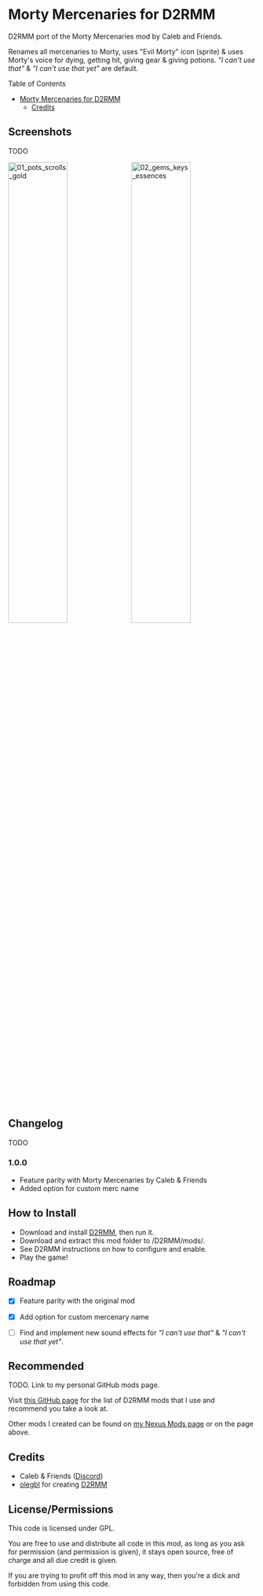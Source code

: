 # Morty Mercenaries for D2RMM
D2RMM port of the Morty Mercenaries mod by Caleb and Friends.

Renames all mercenaries to Morty, uses "Evil Morty" icon (sprite) & uses Morty's voice for dying, getting hit, giving gear & giving potions. _"I can't use that"_ & _"I can't use that yet"_ are default. 


Table of Contents

- [Morty Mercenaries for D2RMM](#morty-mercenaries-for-d2rmm)
  - [Credits](#credits)


## Screenshots

TODO

<p float="left">
  <img src="https://i.imgur.com/mxQB5wx.png" alt="01_pots_scrolls_gold" width="49%">
  <img src="https://i.imgur.com/63Oygn8.png" alt="02_gems_keys_essences" width="49%">
</p>


## Changelog

TODO

### 1.0.0

- Feature parity with Morty Mercenaries by Caleb & Friends
- Added option for custom merc name


## How to Install

- Download and install [D2RMM](https://www.nexusmods.com/diablo2resurrected/mods/169), then run it.
- Download and extract this mod folder to /D2RMM/mods/.
- See D2RMM instructions on how to configure and enable.
- Play the game!


## Roadmap

- [x] Feature parity with the original mod
- [x] Add option for custom mercenary name
- [ ] Find and implement new sound effects for _"I can't use that"_ & _"I can't use that yet"_.


## Recommended

TODO. Link to my personal GitHub mods page.

Visit [this GitHub page](https://github.com/Caedendi/D2RMM-Mod-Lists) for the list of D2RMM mods that I use and recommend you take a look at.

Other mods I created can be found on [my Nexus Mods page](https://www.nexusmods.com/diablo2resurrected/users/179695179?tab=user+files) or on the page above.


## Credits

- Caleb & Friends ([Discord](https://discord.gg/X8RNYUTcdR))
- [olegbl](https://github.com/olegbl) for creating [D2RMM](https://www.nexusmods.com/diablo2resurrected/mods/169)


## License/Permissions

This code is licensed under GPL. 

You are free to use and distribute all code in this mod, as long as you ask for permission (and permission is given), it stays open source, free of charge and all due credit is given. 

If you are trying to profit off this mod in any way, then you're a dick and forbidden from using this code.
